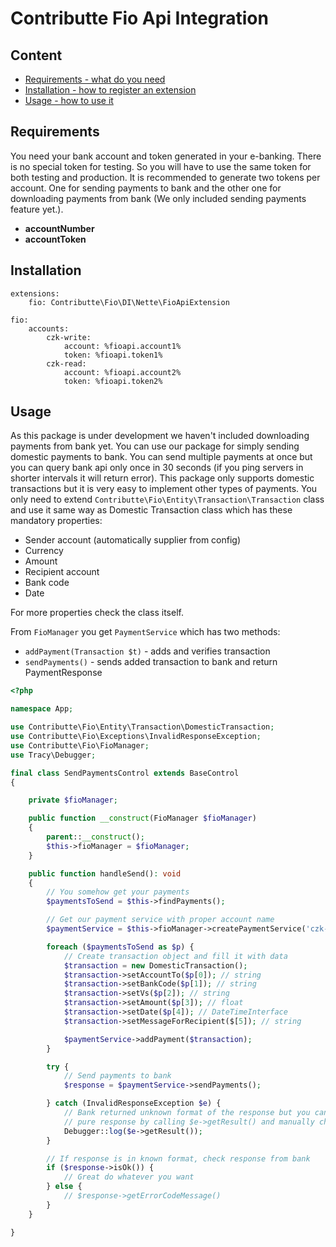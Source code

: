 # Contributte Fio Api Integration

## Content

- [Requirements - what do you need](#requirements)
- [Installation - how to register an extension](#installation)
- [Usage - how to use it](#usage)

## Requirements

You need your bank account and token generated in your e-banking. There is no special token for testing. So you will have to use the same token for both testing and production. It is recommended to generate two tokens per account. One for sending payments to bank and the other one for downloading payments from bank (We only included sending payments feature yet.).

* **accountNumber**
* **accountToken**

## Installation

```neon
extensions:
	fio: Contributte\Fio\DI\Nette\FioApiExtension

fio:
	accounts:
		czk-write:
			account: %fioapi.account1%
			token: %fioapi.token1%
		czk-read:
			account: %fioapi.account2%
			token: %fioapi.token2%
```

## Usage

As this package is under development we haven't included downloading payments from bank yet. You can use our package for simply sending domestic payments to bank. You can send multiple payments at once but you can query bank api only once in 30 seconds (if you ping servers in shorter intervals it will return error). This package only supports domestic transactions but it is very easy to implement other types of payments. You only need to extend `Contributte\Fio\Entity\Transaction\Transaction` class and use it same way as Domestic Transaction class which has these mandatory properties:

* Sender account (automatically supplier from config)
* Currency
* Amount
* Recipient account
* Bank code
* Date

For more properties check the class itself.

From `FioManager` you get `PaymentService` which has two methods:

* `addPayment(Transaction $t)` - adds and verifies transaction
* `sendPayments()` - sends added transaction to bank and return PaymentResponse

```php
<?php

namespace App;

use Contributte\Fio\Entity\Transaction\DomesticTransaction;
use Contributte\Fio\Exceptions\InvalidResponseException;
use Contributte\Fio\FioManager;
use Tracy\Debugger;

final class SendPaymentsControl extends BaseControl
{

	private $fioManager;

	public function __construct(FioManager $fioManager)
	{
		parent::__construct();
		$this->fioManager = $fioManager;
	}

	public function handleSend(): void
	{
		// You somehow get your payments
		$paymentsToSend = $this->findPayments();

		// Get our payment service with proper account name
		$paymentService = $this->fioManager->createPaymentService('czk-write');

		foreach ($paymentsToSend as $p) {
			// Create transaction object and fill it with data
			$transaction = new DomesticTransaction();
			$transaction->setAccountTo($p[0]); // string
			$transaction->setBankCode($p[1]); // string
			$transaction->setVs($p[2]); // string
			$transaction->setAmount($p[3]); // float
			$transaction->setDate($p[4]); // DateTimeInterface
			$transaction->setMessageForRecipient($[5]); // string

			$paymentService->addPayment($transaction);
		}

		try {
			// Send payments to bank
			$response = $paymentService->sendPayments();

		} catch (InvalidResponseException $e) {
			// Bank returned unknown format of the response but you can get
			// pure response by calling $e->getResult() and manually check what went wrong
			Debugger::log($e->getResult());
		}

		// If response is in known format, check response from bank
		if ($response->isOk()) {
			// Great do whatever you want
		} else {
			// $response->getErrorCodeMessage()
		}
	}

}
```
